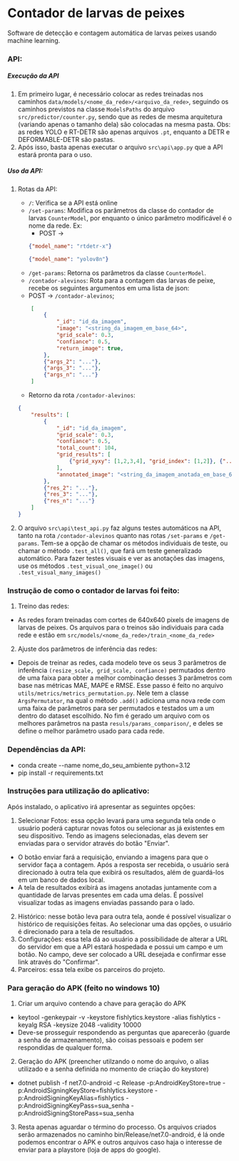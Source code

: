 # Contador de larvas de peixes

Software de detecção e contagem automática de larvas peixes usando machine learning.

### API:

##### Execução da API
1. Em primeiro lugar, é necessário colocar as redes treinadas nos caminhos ```data/models/<nome_da_rede>/<arquivo_da_rede>```, seguindo os caminhos previstos na classe ```ModelsPaths``` do arquivo ```src/predictor/counter.py```, sendo que as redes de mesma arquitetura (variando apenas o tamanho dela) são colocadas na mesma pasta. Obs: as redes YOLO e RT-DETR são apenas arquivos ```.pt```, enquanto a DETR e DEFORMABLE-DETR são pastas.
2. Após isso, basta apenas executar o arquivo ```src\api\app.py``` que a API estará pronta para o uso.

##### Uso da API:
1. Rotas da API:
    * ```/```: Verifica se a API está online
    * ```/set-params```: Modifica os parâmetros da classe do contador de larvas ```CounterModel```, por enquanto o único parâmetro modificável é o nome da rede. Ex:
        * POST &rarr; 
        ```json
        {"model_name": "rtdetr-x"}
        ``` 
        ```json
        {"model_name": "yolov8n"}
        ```
    * ```/get-params```: Retorna os parâmetros da classe ```CounterModel```.
    *  ```/contador-alevinos```: Rota para a contagem das larvas de peixe, recebe os seguintes argumentos em uma lista de json:
    * POST &rarr; ```/contador-alevinos```; 
    ```json
        [
            {
                "_id": "id_da_imagem",
                "image": "<string_da_imagem_em_base_64>",
                "grid_scale": 0.3,
                "confiance": 0.5,  
                "return_image": true,
            },
            {"args_2": "..."},
            {"args_3": "..."}, 
            {"args_n": "..."} 
        ]
    ```
    * Retorno da rota ```/contador-alevinos```:
    ```json
    {
        "results": [
            {
                "_id": "id_da_imagem",
                "grid_scale": 0.3,
                "confiance": 0.5,           
                "total_count": 104,          
                "grid_results": [              
                    {"grid_xyxy": [1,2,3,4], "grid_index": [1,2]}, {"...": "..."}
                ],
                "annotated_image": "<string_da_imagem_anotada_em_base_64>"
            },
            {"res_2": "..."}, 
            {"res_3": "..."}, 
            {"res_n": "..."} 
        ]
    }
    ```


2. O arquivo ```src\api\test_api.py``` faz alguns testes automáticos na API, tanto na rota ```/contador-alevinos``` quanto nas rotas ```/set-params``` e ```/get-params```. Tem-se a opção de chamar os métodos individuais de teste, ou chamar o método ```.test_all()```, que fará um teste generalizado automático. Para fazer testes visuais e ver as anotações das imagens, use os métodos ```.test_visual_one_image()``` ou ```.test_visual_many_images()```



### Instrução de como o contador de larvas foi feito:
1. Treino das redes:
- As redes foram treinadas com cortes de 640x640 pixels de imagens de larvas de peixes. Os arquivos para o treinos são individuais para cada rede e estão em ```src/models/<nome_da_rede>/train_<nome_da_rede>```
2. Ajuste dos parâmetros de inferência das redes:
- Depois de treinar as redes, cada modelo teve os seus 3 parâmetros de inferência ```(resize_scale, grid_scale, confiance)``` permutados dentro de uma faixa para obter a melhor combinação desses 3 parâmetros com base nas métricas MAE, MAPE e RMSE. Esse passo é feito no arquivo ```utils/metrics/metrics_permutation.py```. Nele tem a classe ```ArgsPermutator```, na qual o método ```.add()``` adiciona uma nova rede com uma faixa de parâmetros para ser permutados e testados um a um dentro do dataset escolhido. No fim é gerado um arquivo com os melhores parâmetros na pasta ```resuls/params_comparison/```, e deles se define o melhor parâmetro usado para cada rede.

### Dependências da API:
- conda create --name nome_do_seu_ambiente python=3.12
- pip install -r requirements.txt

### Instruções para utilização do aplicativo:
Após instalado, o aplicativo irá apresentar as seguintes opções:
1. Selecionar Fotos: essa opção levará para uma segunda tela onde o usuário poderá capturar novas fotos ou selecionar as já existentes em seu dispositivo. Tendo as imagens selecionadas, elas devem ser enviadas para o servidor através do botão "Enviar".
- O botão enviar fará a requisição, enviando a imagens para que o servidor faça a contagem. Após a resposta ser recebida, o usuário será direcionado à outra tela que exibirá os resultados, além de guardá-los em um banco de dados local.
- A tela de resultados exibirá as imagens anotadas juntamente com a quantidade de larvas presentes em cada uma delas. É possível visualizar todas as imagens enviadas passando para o lado.
2. Histórico: nesse botão leva para outra tela, aonde é possível visualizar o histórico de requisições feitas. Ao selecionar uma das opções, o usuário é direcionado para a tela de resultados.
3. Configurações: essa tela dá ao usuário a possibilidade de alterar a URL do servidor em que a API estará hospedada e possui um campo e um botão. No campo, deve ser colocado a URL desejada e confirmar esse link através do "Confirmar".
4. Parceiros: essa tela exibe os parceiros do projeto.

### Para geração do APK (feito no windows 10)
1. Criar um arquivo contendo a chave para geração do APK
- keytool -genkeypair -v -keystore fishlytics.keystore -alias fishlytics -keyalg RSA -keysize 2048 -validity 10000
- Deve-se prosseguir respondendo as perguntas que aparecerão (guarde a senha de armazenamento), são coisas pessoais e podem ser respondidas de qualquer forma.
2. Geração do APK (preencher utilzando o nome do arquivo, o alias utilizado e a senha definida no momento de criação do keystore)
- dotnet publish -f net7.0-android -c Release -p:AndroidKeyStore=true -p:AndroidSigningKeyStore=fishlytics.keystore -p:AndroidSigningKeyAlias=fishlytics -p:AndroidSigningKeyPass=sua_senha -p:AndroidSigningStorePass=sua_senha
3. Resta apenas aguardar o término do processo. Os arquivos criados serão armazenados no caminho bin/Release/net7.0-android, é lá onde podemos encontrar o APK e outros arquivos caso haja o interesse de enviar para a playstore (loja de apps do google).
